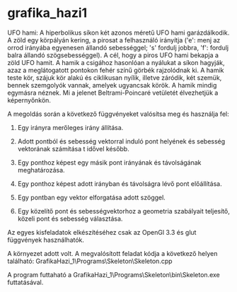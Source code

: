 # grafika_hazi1
UFO hami: A hiperbolikus síkon két azonos méretű UFO hami garázdálkodik. A zöld egy körpályán kering, a pirosat a felhasználó irányítja ('e': menj az orrod irányába egyenesen állandó sebességgel; 's' fordulj jobbra, 'f': fordulj balra állandó szögsebességgel). A cél, hogy a piros UFO hami bekapja a zöld UFO hamit. A hamik a csigához hasonlóan a nyálukat a síkon hagyják, azaz a meglátogatott pontokon fehér színű görbék rajzolódnak ki. A hamik teste kör, szájuk kör alakú és ciklikusan nyílik, illetve záródik, két szemük, bennek szemgolyók vannak, amelyek ugyancsak körök. A hamik mindig egymásra néznek. Mi a jelenet Beltrami-Poincaré vetületét élvezhetjük a képernyőnkön.

A megoldás során a következő függvényeket valósítsa meg és használja fel:

1. Egy irányra merőleges irány állítása.

2. Adott pontból és sebesség vektorral induló pont helyének és sebesség vektorának számítása t idővel később.

3. Egy ponthoz képest egy másik pont irányának és távolságának meghatározása.

4. Egy ponthoz képest adott irányban és távolságra lévő pont előállítása.

5. Egy pontban egy vektor elforgatása adott szöggel.

6. Egy közelítő pont és sebességvektorhoz a geometria szabályait teljesítő, közeli pont és sebesség választása.

Az egyes kisfeladatok elkészítéséhez csak az OpenGl 3.3 és glut függvények használhatók.

A környezet adott volt. A megvalósított feladat kódja a következő helyen található: GrafikaHazi_1\Programs\Skeleton\Skeleton.cpp 

A program futtaható a GrafikaHazi_1\Programs\Skeleton\bin\Skeleton.exe futtatásával.
